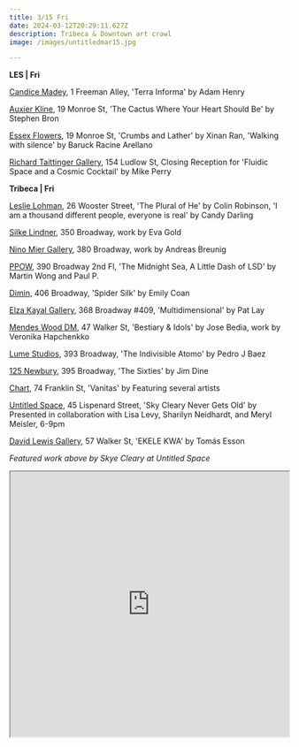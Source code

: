 ```yaml
---
title: 3/15 Fri
date: 2024-03-12T20:29:11.627Z
description: Tribeca & Downtown art crawl
image: /images/untitledmar15.jpg

---
```

**L﻿ES | Fri**

[Candice Madey](https://www.candicemadey.com/gallery/all/adam-henry-2024), 1 Freeman Alley, 'Terra Informa' by Adam Henry

[Auxier Kline](https://www.auxierkline.com/), 19 Monroe St, 'The Cactus Where Your Heart Should Be' by Stephen Bron

[Essex Flowers](https://essexflowers.us/), 19 Monroe St, 'Crumbs and Lather' by Xinan Ran, 'Walking with silence' by Baruck Racine Arellano

[Richard Taittinger Gallery](https://richardtaittinger.com/exhibition/fluidic-space-and-a-cosmic-cocktail/), 154 Ludlow St, Closing Reception for 'Fluidic Space and a Cosmic Cocktail' by Mike Perry

**T﻿ribeca | Fri**

[Leslie Lohman](https://www.leslielohman.org/), 26 Wooster Street, 'The Plural of He' by Colin Robinson, 'I am a thousand different people, everyone is real' by Candy Darling

[Silke Lindner](https://www.silkelindner.com/), 350 Broadway, work by Eva Gold 

[Nino Mier Gallery](https://www.miergallery.com/exhibitions), 380 Broadway, work by Andreas Breunig

[PPOW](https://www.ppowgallery.com/exhibitions), 390 Broadway 2nd Fl, 'The Midnight Sea, A Little Dash of LSD' by Martin Wong and Paul P.

[Dimin](https://www.dimin.nyc/exhibitions/15-emily-coan-spider-silk/overview/), 406 Broadway, 'Spider Silk' by Emily Coan

[Elza Kayal Gallery](https://elzakayal.com/), 368 Broadway #409, 'Multidimensional' by Pat Lay

[Mendes Wood DM](https://mendeswooddm.com/en/exhibitions), 47 Walker St, 'Bestiary & Idols' by Jose Bedia, work by Veronika Hapchenkko

[Lume Studios](https://www.instagram.com/lumestudios), 393 Broadway, 'The Indivisible Atomo' by Pedro J Baez

[125 Newbury](https://www.125newbury.com/exhibitions/jim-dine-the-sixties#tab:thumbnails), 395 Broadway, 'The Sixties' by Jim Dine

[Chart](https://chart-gallery.com/exhibitions/54-vanitas-david-baskin-angelo-filomeno-jude-griebel-nir-hod/), 74 Franklin St, 'Vanitas' by Featuring several artists

[Untitled Space](https://untitled-space.com/skye-cleary-never-gets-old-solo-exhibition-in-collaboration-with-lisa-levy-sharilyn-neidhardt-and-meryl-meisler/), 45 Lispenard Street, 'Sky Cleary Never Gets Old' by Presented in collaboration with Lisa Levy, Sharilyn Neidhardt, and Meryl Meisler, 6-9pm 

[David Lewis Gallery](https://www.davidlewisgallery.com/exhibitions/tomas-esson-ekele-kwa), 57 Walker St, 'EKELE KWA' by Tomás Esson

*F﻿eatured work above by Skye Cleary at Untitled Space*

<iframe src="https://www.google.com/maps/d/u/1/embed?mid=1hQkz0dtGB5OSk28XGsCvWrRwMGM0Cgo&ehbc=2E312F" width="100%" height="480"></iframe>